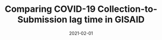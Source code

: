 ---
title: Comparing COVID-19 Collection-to-Submission lag time in GISAID
tags: [python, webscrapping, visualisation]
image: https://github.com/lehai-ml/GISAID-lag-time/raw/main/output_plots/Collection_dates.png
external_url: https://github.com/lehai-ml/GISAID-lag-time
date: 2021-02-01
pinned: false
type: project
---
